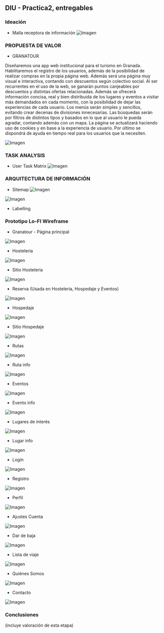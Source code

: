 ## DIU - Practica2, entregables

### Ideación 
* Malla receptora de información 
![Imagen](imagenes/malla-receptora.png)

### PROPUESTA DE VALOR
* GRANATOUR

Diseñaremos una app web institucional para el turismo en Granada. Habilitaremos el registro de los usuarios, además de la posibilidad de realizar compras en la propia página web. Además será una página muy visual e interactiva, contando con descuentos según colectivo social. Al ser recurrentes en el uso de la web, se ganarán puntos canjeables por descuentos y distintas ofertas relacionadas. Además se ofrecerá información concisa, real y bien distribuida de los lugares y eventos a visitar más demandados en cada momento, con la posibilidad de dejar las experiencias de cada usuario. 
Los menús serán simples y sencillos, evitando crear decenas de divisiones innecesarias.
Las búsquedas serán por filtros de distintos tipos y basados en lo que al usuario le pueda agradar, contando además con un mapa.
La página se actualizará haciendo uso de cookies y en base a la experiencia de usuario.
Por último se dispondrá de ayuda en tiempo real para los usuarios que la necesiten.

![Imagen](imagenes/CANVAS.png)

### TASK ANALYSIS

* User Task Matrix 
![Imagen](imagenes/Task-Analysis.png)

### ARQUITECTURA DE INFORMACIÓN

* Sitemap 
![Imagen](imagenes/sitemap.png)

![Imagen](imagenes/label.png)

* Labelling 


### Prototipo Lo-FI Wireframe 
* Granatour - Página principal

![Imagen](bocetos/inicio.png)

* Hostelería

![Imagen](bocetos/hosteleria.png)

* Sitio Hosteleria

![Imagen](bocetos/sitio-hosteleria.png)

* Reserva (Usada en Hosteleria, Hospedaje y Eventos)

![Imagen](bocetos/reserva.png)

* Hospedaje

![Imagen](bocetos/hospedaje.png)

* Sitio Hospedaje

![Imagen](bocetos/sitio-hospedaje.png)

* Rutas

![Imagen](bocetos/rutas.png)

* Ruta info

![Imagen](bocetos/ruta-info.png)

* Eventos

![Imagen](bocetos/eventos.png)

* Evento info

![Imagen](bocetos/evento-info.png)

* Lugares de interés

![Imagen](bocetos/lugares.png)

* Lugar info

![Imagen](bocetos/lugar-info.png)

* Login

![Imagen](bocetos/login.png)

* Registro

![Imagen](bocetos/registro.png)

* Perfil

![Imagen](bocetos/perfil.png)

* Ajustes Cuenta

![Imagen](bocetos/ajustes.png)

* Dar de baja

![Imagen](bocetos/dar-baja.png)

* Lista de viaje

![Imagen](bocetos/listaviaje.png)

* Quiénes Somos

![Imagen](bocetos/quienes.png)

* Contacto

![Imagen](bocetos/contacto.png)


### Conclusiones  
(incluye valoración de esta etapa)

